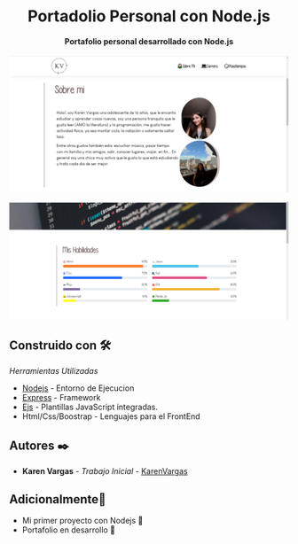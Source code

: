 <h1 align="center"> Portadolio Personal con Node.js</h1>
<h4 align="center">Portafolio personal desarrollado con Node.js</h4>

<p align="center"><img src="imagenes inicio/inicio.png"/></p> 
<p align="center"><img src="imagenes inicio/inicio2.png"/></p> 


## Construido con 🛠️

_Herramientas Utilizadas_

* [Nodejs](https://nodejs.org/es/) - Entorno de Ejecucion
* [Express](https://expressjs.com/) - Framework
* [Ejs](https://ejs.co/) - Plantillas JavaScript integradas.
* Html/Css/Boostrap - Lenguajes para el FrontEnd

## Autores ✒️

* **Karen Vargas** - *Trabajo Inicial* - [KarenVargas](https://github.com/Karen11Vargas)

##  Adicionalmente🎁

* Mi primer proyecto con Nodejs 📢
* Portafolio en desarrollo 📢
